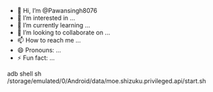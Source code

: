 - 👋 Hi, I’m @Pawansingh8076
- 👀 I’m interested in ...
- 🌱 I’m currently learning ...
- 💞️ I’m looking to collaborate on ...
- 📫 How to reach me ...
- 😄 Pronouns: ...
- ⚡ Fun fact: ...

<!---
Pawansingh8076/Pawansingh8076 is a ✨ special ✨ repository because its `README.md` (this file) appears on your GitHub profile.
You can click the Preview link to take a look at your changes.
--->
adb shell sh /storage/emulated/0/Android/data/moe.shizuku.privileged.api/start.sh
